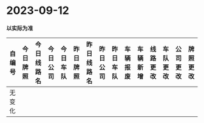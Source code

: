 # 2023-09-12

**以实际为准**

| 自编号      | 今日牌照      | 今日线路名   | 今日公司  | 今日车队 | 昨日牌照      | 昨日线路名 | 昨日公司  | 昨日车队 | 车辆报废 | 车辆新增 | 线路更改  | 车队更改 | 公司更改 | 牌照更改 |
|----------|-----------|---------|-------|------|-----------|-------|-------|------|------|------|-------|------|------|------|
| 无变化 |
